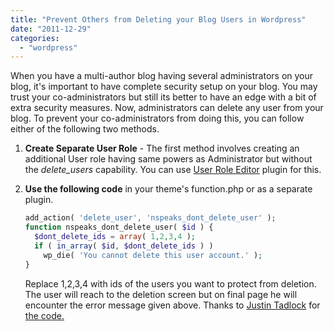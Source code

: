 ```yaml
---
title: "Prevent Others from Deleting your Blog Users in Wordpress"
date: "2011-12-29"
categories: 
  - "wordpress"
---
```


When you have a multi-author blog having several administrators on your blog, it's important to have complete security setup on your blog. You may trust your co-administrators but still its better to have an edge with a bit of extra security measures. Now, administrators can delete any user from your blog. To prevent your co-administrators from doing this, you can follow either of the following two methods.

1. **Create Separate User Role** - The first method involves creating an additional User role having same powers as Administrator but without the _delete\_users_ capability. You can use [User Role Editor](http://wordpress.org/extend/plugins/user-role-editor/) plugin for this.

2. **Use the following code** in your theme's function.php or as a separate plugin.

    ```php
    add_action( 'delete_user', 'nspeaks_dont_delete_user' );
    function nspeaks_dont_delete_user( $id ) {
      $dont_delete_ids = array( 1,2,3,4 );
      if ( in_array( $id, $dont_delete_ids ) )
        wp_die( 'You cannot delete this user account.' );
    }
    ```

    Replace 1,2,3,4 with ids of the users you want to protect from deletion. The user will reach to the deletion screen but on final page he will encounter the error message given above. Thanks to [Justin Tadlock](http://justintadlock.com/) for [the code.](http://wpquestions.com/question/showLoggedIn/id/110)
